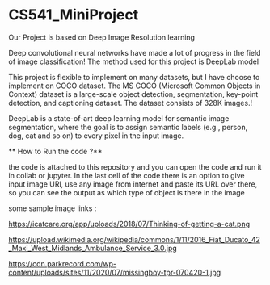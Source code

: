 # CS541_MiniProject

Our Project is based on Deep Image Resolution learning

Deep convolutional neural networks have made a lot of progress in the field of image classification!
The method used for this project is DeepLab model

This project is flexible to implement on many datasets, but I have choose to implement on COCO dataset. The MS COCO (Microsoft Common Objects in Context) dataset is a large-scale object detection, segmentation, key-point detection, and captioning dataset. The dataset consists of 328K images.!

DeepLab is a state-of-art deep learning model for semantic image segmentation, where the goal is to assign semantic labels (e.g., person, dog, cat and so on) to every pixel in the input image. 

**
How to Run the code ?**

the code is attached to this repository and you can open the code and run it in collab or jupyter. 
In the last cell of the code there is an option to give input image URl, use any image from internet and paste its URL over there, so you can see the output as which type of object is there in the image

some sample image links :

https://icatcare.org/app/uploads/2018/07/Thinking-of-getting-a-cat.png

https://upload.wikimedia.org/wikipedia/commons/1/11/2016_Fiat_Ducato_42_Maxi_West_Midlands_Ambulance_Service_3.0.jpg

https://cdn.parkrecord.com/wp-content/uploads/sites/11/2020/07/missingboy-tpr-070420-1.jpg
